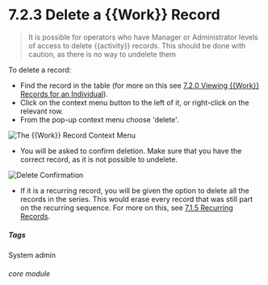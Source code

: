 # 7.2.3   <i class="fas fa-hammer"></i>   Delete a {{Work}} Record

> It is possible for operators who have Manager or Administrator levels of access to delete {{activity}} records. This should be done with caution, as there is no way to undelete them



To delete a record:
- Find the record in the table (for more on this see [7.2.0 Viewing {{Work}} Records for an Individual](/help/index/p/7.2.0)).
- Click on the context menu button to the left of it, or right-click on the relevant row.
- From the pop-up context menu choose 'delete'. 

![The {{Work}} Record Context Menu](7.2.3a.png)

- You will be asked to confirm deletion. Make sure that you have the correct record, as it is not possible to undelete. 

![Delete Confirmation](7.2.3b.png)

- If it is a recurring record, you will be given the option to delete all the records in the series. This would erase every record that was still part on the recurring sequence. For more on this, see [7.1.5 Recurring Records](/help/index/p/7.1.5).


##### Tags
System admin

###### core module

